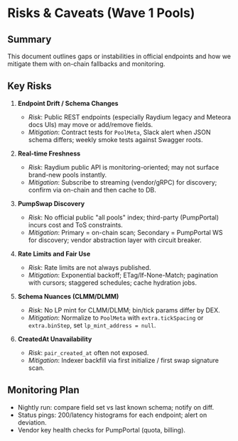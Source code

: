 # Risks & Caveats (Wave 1 Pools)

## Summary

This document outlines gaps or instabilities in official endpoints and how we mitigate them with on-chain fallbacks and monitoring.

## Key Risks

1. **Endpoint Drift / Schema Changes**

   - _Risk_: Public REST endpoints (especially Raydium legacy and Meteora docs UIs) may move or add/remove fields.
   - _Mitigation_: Contract tests for `PoolMeta`, Slack alert when JSON schema differs; weekly smoke tests against Swagger roots.

2. **Real-time Freshness**

   - _Risk_: Raydium public API is monitoring-oriented; may not surface brand-new pools instantly.
   - _Mitigation_: Subscribe to streaming (vendor/gRPC) for discovery; confirm via on-chain and then cache to DB.

3. **PumpSwap Discovery**

   - _Risk_: No official public "all pools" index; third-party (PumpPortal) incurs cost and ToS constraints.
   - _Mitigation_: Primary = on-chain scan; Secondary = PumpPortal WS for discovery; vendor abstraction layer with circuit breaker.

4. **Rate Limits and Fair Use**

   - _Risk_: Rate limits are not always published.
   - _Mitigation_: Exponential backoff; ETag/If-None-Match; pagination with cursors; staggered schedules; cache hydration jobs.

5. **Schema Nuances (CLMM/DLMM)**

   - _Risk_: No LP mint for CLMM/DLMM; bin/tick params differ by DEX.
   - _Mitigation_: Normalize to `PoolMeta` with `extra.tickSpacing` or `extra.binStep`, set `lp_mint_address = null`.

6. **CreatedAt Unavailability**
   - _Risk_: `pair_created_at` often not exposed.
   - _Mitigation_: Indexer backfill via first initialize / first swap signature scan.

## Monitoring Plan

- Nightly run: compare field set vs last known schema; notify on diff.
- Status pings: 200/latency histograms for each endpoint; alert on deviation.
- Vendor key health checks for PumpPortal (quota, billing).
